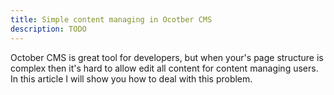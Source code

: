 ```yaml
---
title: Simple content managing in Ocotber CMS
description: TODO
---
```


October CMS is great tool for developers, but when your's page structure is complex then it's hard to allow edit all content for content managing users.
In this article I will show you how to deal with this problem.
